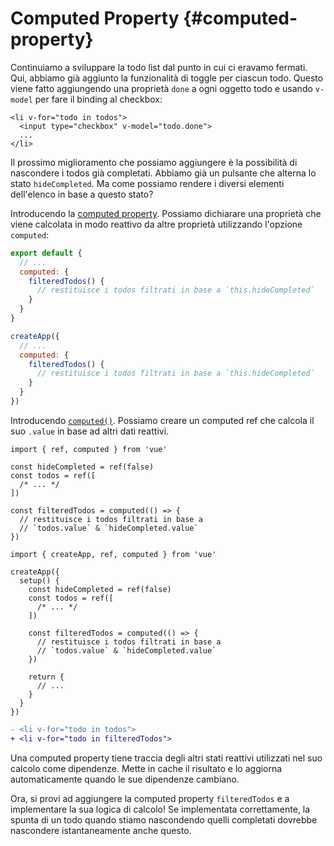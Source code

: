 # Computed Property {#computed-property}

Continuiamo a sviluppare la todo list dal punto in cui ci eravamo fermati. Qui, abbiamo già aggiunto la funzionalità di toggle per ciascun todo. Questo viene fatto aggiungendo una proprietà `done` a ogni oggetto todo e usando `v-model` per fare il binding al checkbox:

```vue-html{2}
<li v-for="todo in todos">
  <input type="checkbox" v-model="todo.done">
  ...
</li>
```

Il prossimo miglioramento che possiamo aggiungere è la possibilità di nascondere i todos già completati. Abbiamo già un pulsante che alterna lo stato `hideCompleted`. Ma come possiamo rendere i diversi elementi dell'elenco in base a questo stato? 

<div class="options-api">

Introducendo la <a target="_blank" href="/guide/essentials/computed.html">computed property</a>. Possiamo dichiarare una proprietà che viene calcolata in modo reattivo da altre proprietà utilizzando l'opzione `computed`:

<div class="sfc">

```js
export default {
  // ...
  computed: {
    filteredTodos() {
      // restituisce i todos filtrati in base a `this.hideCompleted`
    }
  }
}
```

</div>
<div class="html">

```js
createApp({
  // ...
  computed: {
    filteredTodos() {
      // restituisce i todos filtrati in base a `this.hideCompleted`
    }
  }
})
```

</div>

</div>
<div class="composition-api">

Introducendo <a target="_blank" href="/guide/essentials/computed.html">`computed()`</a>. Possiamo creare un computed ref che calcola il suo `.value` in base ad altri dati reattivi.

<div class="sfc">

```js{8-11}
import { ref, computed } from 'vue'

const hideCompleted = ref(false)
const todos = ref([
  /* ... */
])

const filteredTodos = computed(() => {
  // restituisce i todos filtrati in base a 
  // `todos.value` & `hideCompleted.value`
})
```

</div>
<div class="html">

```js{10-13}
import { createApp, ref, computed } from 'vue'

createApp({
  setup() {
    const hideCompleted = ref(false)
    const todos = ref([
      /* ... */
    ])

    const filteredTodos = computed(() => {
      // restituisce i todos filtrati in base a 
      // `todos.value` & `hideCompleted.value`
    })

    return {
      // ...
    }
  }
})
```

</div>

</div>

```diff
- <li v-for="todo in todos">
+ <li v-for="todo in filteredTodos">
```

Una computed property tiene traccia degli altri stati reattivi utilizzati nel suo calcolo come dipendenze. Mette in cache il risultato e lo aggiorna automaticamente quando le sue dipendenze cambiano.

Ora, si provi ad aggiungere la computed property `filteredTodos` e a implementare la sua logica di calcolo! Se implementata correttamente, la spunta di un todo quando stiamo nascondendo quelli completati dovrebbe nascondere istantaneamente anche questo.
